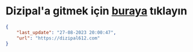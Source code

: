# Dizipal'a gitmek için [buraya](https://dizipal612.com) tıklayın
    
```json
{
    "last_update": "27-08-2023 20:00:47",
    "url": "https://dizipal612.com"
}
```